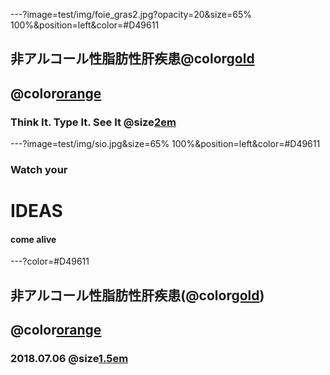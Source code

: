 ---?image=test/img/foie_gras2.jpg?opacity=20&size=65% 100%&position=left&color=#D49611
## 非アルコール性脂肪性肝疾患@color[gold](NAFLD)

## @color[orange](の最近の話題)

### Think It. Type It. See It @size[2em](Live.)


---?image=test/img/sio.jpg&size=65% 100%&position=left&color=#D49611
###  Watch your 
# IDEAS 
#### come alive

---?color=#D49611
## 非アルコール性脂肪性肝疾患(@color[gold](NAFLD))

## @color[orange](の最近の話題)

### 2018.07.06 @size[1.5em](地域連携談話会)


